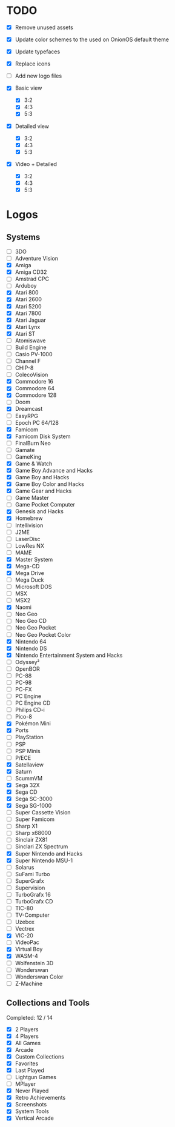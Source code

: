 # TODO

- [x] Remove unused assets
- [x] Update color schemes to the used on OnionOS default theme
- [x] Update typefaces
- [x] Replace icons 
- [ ] Add new logo files

- [x] Basic view
  - [x] 3:2
  - [x] 4:3
  - [x] 5:3
- [x] Detailed view
  - [x] 3:2
  - [x] 4:3
  - [x] 5:3
- [x] Video + Detailed
  - [x] 3:2
  - [x] 4:3
  - [x] 5:3

# Logos
## Systems

- [ ] 3DO
- [ ] Adventure Vision
- [x] Amiga
- [x] Amiga CD32
- [ ] Amstrad CPC
- [ ] Arduboy
- [x] Atari 800
- [x] Atari 2600
- [x] Atari 5200
- [x] Atari 7800
- [x] Atari Jaguar
- [x] Atari Lynx
- [x] Atari ST
- [ ] Atomiswave
- [ ] Build Engine
- [ ] Casio PV-1000
- [ ] Channel F
- [ ] CHIP-8
- [ ] ColecoVision
- [x] Commodore 16
- [x] Commodore 64
- [x] Commodore 128
- [ ] Doom
- [x] Dreamcast
- [ ] EasyRPG
- [ ] Epoch PC 64/128
- [x] Famicom
- [x] Famicom Disk System
- [ ] FinalBurn Neo
- [ ] Gamate
- [ ] GameKing
- [x] Game & Watch
- [x] Game Boy Advance and Hacks
- [x] Game Boy and Hacks
- [x] Game Boy Color and Hacks
- [x] Game Gear and Hacks
- [ ] Game Master
- [ ] Game Pocket Computer
- [x] Genesis and Hacks
- [x] Homebrew
- [ ] Intellivision
- [ ] J2ME
- [ ] LaserDisc
- [ ] LowRes NX
- [ ] MAME
- [x] Master System
- [x] Mega-CD
- [x] Mega Drive
- [ ] Mega Duck
- [ ] Microsoft DOS
- [ ] MSX
- [ ] MSX2
- [x] Naomi
- [ ] Neo Geo
- [ ] Neo Geo CD
- [ ] Neo Geo Pocket
- [ ] Neo Geo Pocket Color
- [x] Nintendo 64
- [x] Nintendo DS
- [x] Nintendo Entertainment System and Hacks
- [ ] Odyssey²
- [ ] OpenBOR
- [ ] PC-88
- [ ] PC-98
- [ ] PC-FX
- [ ] PC Engine
- [ ] PC Engine CD
- [ ] Philips CD-i
- [ ] Pico-8
- [x] Pokémon Mini
- [x] Ports
- [ ] PlayStation
- [ ] PSP
- [ ] PSP Minis
- [ ] P/ECE
- [x] Satellaview
- [x] Saturn
- [ ] ScummVM
- [x] Sega 32X
- [x] Sega CD
- [x] Sega SC-3000
- [x] Sega SG-1000
- [ ] Super Cassette Vision
- [ ] Super Famicom
- [ ] Sharp X1
- [ ] Sharp x68000
- [ ] Sinclair ZX81
- [ ] Sinclari ZX Spectrum
- [x] Super Nintendo and Hacks 
- [x] Super Nintendo MSU-1
- [ ] Solarus
- [ ] SuFami Turbo
- [ ] SuperGrafx
- [ ] Supervision
- [ ] TurboGrafx 16
- [ ] TurboGrafx CD
- [ ] TIC-80
- [ ] TV-Computer
- [ ] Uzebox
- [ ] Vectrex
- [x] VIC-20
- [ ] VideoPac
- [x] Virtual Boy
- [x] WASM-4
- [ ] Wolfenstein 3D
- [ ] Wonderswan
- [ ] Wonderswan Color
- [ ] Z-Machine

## Collections and Tools
Completed: 12 / 14

- [x] 2 Players
- [x] 4 Players
- [x] All Games
- [x] Arcade
- [x] Custom Collections
- [x] Favorites
- [x] Last Played
- [ ] Lightgun Games
- [ ] MPlayer
- [x] Never Played
- [x] Retro Achievements
- [x] Screenshots
- [x] System Tools
- [x] Vertical Arcade

<!-- # About

![Version 1.230220](https://img.shields.io/badge/Version_1.230220-ad5f00?style=for-the-badge)

Albedo is a theme for EmulationStation. It's a fork of [Elementerial](https://github.com/mluizvitor/es-theme-elementerial), another ES theme built by me.
It has flat surfaces, plays with transparency and sharp edges.

> This theme supports custom backgrounds. Read [CUSTOMBG.md](CUSTOMBG.md) for more details.
> 
> I made an web app to load, crop and save images named as the designated system.
> It's not powerful as Photoshop or GIMP, but help collect a lot of images and download them in one go.
> 
> Access [Albedo Wallpaper Cropper](https://albedo-wallpaper-cropper.vercel.app).
> 
>  If you're concerned about privacy, this web app will never collect or send any information anywhere. The images loaded are saved locally on the browser database. As an web app, it can be used offline after the first load.

# Compatibility

Created for and tested on the following resolutions:
- **480x320** (3:2 screen ratio), tested on Anbernic RG351M running AmberELEC
- **640x480** (4:3 screen ratio), tested on VirtualBox running Batocera
- **1920x1152** (5:3 screen ratio), tested on VirtualBox running Batocera

Albedo was made for [AmberELEC](https://amberelec.org) supported devices, as RG351P/M/V/MP, RG552, but can be used on other systems running EmulationStation (no guarantee).

<br>

# Screenshots
|  ![](./.github/0001.png)  |                   ![](./.github/0002.png)                   |
| :-----------------------: | :---------------------------------------------------------: |
| Colored Logos + Scanlines | Monochromatic Logos + Green accent color. Removed scanlines |

|     ![](./.github/0003.png)     |                   ![](./.github/0004.png)                    |
| :-----------------------------: | :----------------------------------------------------------: |
| Grid view + Purple accent color | Detailed view + Yellow accent color + Background not blurred |

|                ![](./.github/0005.png)                 |     ![](./.github/0006.png)     |
| :----------------------------------------------------: | :-----------------------------: |
| Basic view + Blue accent color + No console background | System Menu + Pink accent color |

<br>

# Tweaks

You can choose between 10 accent colors:

![Blue](./.github/col-blue.png)
![Purple](./.github/col-purple.png)
![Pink](./.github/col-pink.png)
![Red](./.github/col-red.png)
![Orange](./.github/col-orange.png)
![Yellow](./.github/col-yellow.png)
![Green](./.github/col-green.png)
![Teal](./.github/col-teal.png)
![Beige](./.github/col-beige.png)
![Gray](./.github/col-gray.png)

Set background style for game list:

| ![Normal background](./assets/systems/homebrew.webp) | ![Blurred background](./assets/systems/blurred/megadrive.blurred.webp) | ![No background](./assets/systems/blurred/unknown.blurred.webp) |
| :--------------------------------------------------: | :--------------------------------------------------------------------: | :-------------------------------------------------------------: |
|                  Normal background                   |                           Blurred Background                           |                          No background                          |

<br>

Set background overlay:

| ![Scanlines](./.github/scanlines-on.png) | ![Clean](./.github/scanlines-off.png) |
| :--------------------------------------: | :-----------------------------------: |
|                Scanlines                 |                 Clean                 |

<br>

Load your own custom backgrounds:

> Please, read [CUSTOMBG.md](CUSTOMBG.md) for more details.

| ![Default background](./.github/bg-default.png) | ![Custom background](./.github/bg-custom.png) |
| :---------------------------------------------: | :-------------------------------------------: |
|               Default background                |               Custom Background               |

And many more.

<br>

# Supported Platforms

![Platforms: 108](https://img.shields.io/badge/Platforms:_108-3a9104?style=for-the-badge) ![plus](https://img.shields.io/badge/+-007367?style=for-the-badge) ![Special Hack variants: 8](https://img.shields.io/badge/Special_Hack_variants:_8-0d52bf?style=for-the-badge)

3DO,
Adventure Vision,
Amiga,
Amiga CD32,
Amstrad CPC,
Arduboy,
Atari 800,
Atari 2600,
Atari 5200,
Atari 7800,
Atari Jaguar,
Atari Lynx,
Atari ST,
Atomiswave,
Build Engine,
Casio PV-1000,
Channel F,
CHIP-8,
ColecoVision,
Commodore 16,
Commodore 64,
Commodore 128,
Doom,
Dreamcast,
EasyRPG,
Epoch PC 64/128,
Famicom,
Famicom Disk System,
FinalBurn Neo,
Gamate,
GameKing,
Game & Watch,
Game Boy Advance and Hacks,
Game Boy and Hacks,
Game Boy Color and Hacks,
Game Gear and Hacks,
Game Master,
Game Pocket Computer,
Genesis and Hacks,
Homebrew,
Intellivision,
J2ME,
LaserDisc,
LowRes NX,
MAME,
Master System,
Mega-CD,
Mega Drive and Hacks,
Mega Duck,
Microsoft DOS,
MSX,
MSX2,
Naomi,
Neo Geo,
Neo Geo CD,
Neo Geo Pocket,
Neo Geo Pocket Color,
Nintendo 64,
Nintendo DS,
Nintendo Entertainment System and Hacks,
Odyssey²,
OpenBOR,
PC-88,
PC-98,
PC-FX,
PC Engine,
PC Engine CD,
Philips CD-i,
Pico-8,
Pokémon Mini,
Ports,
PlayStation,
PSP,
PSP Minis,
P/ECE,
Satellaview,
Saturn,
ScummVM,
Sega 32X,
Sega CD,
Sega SC-3000,
Sega SG-1000,
Super Cassette Vision,
Super Famicom,
Sharp X1,
Sharp x68000,
Sinclair ZX81,
Sinclari ZX Spectrum,
Super Nintendo and Hacks, 
Super Nintendo MSU-1,
Solarus,
SuFami Turbo,
SuperGrafx,
Supervision,
TurboGrafx 16,
TurboGrafx CD,
TIC-80,
TV-Computer,
Uzebox,
Vectrex,
VIC-20,
VideoPac,
Virtual Boy,
WASM-4,
Wolfenstein 3D,
Wonderswan,
Wonderswan Color,
Z-Machine.

<br>

![Collections and Tools: 14](https://img.shields.io/badge/Collections_and_Tools:_14-cc3b02?style=for-the-badge)

2 Players,
4 Players,
All Games,
Arcade,
Custom Collections,
Favorites,
Last Played,
Lightgun Games,
MPlayer,
Never Played,
Retro Achievements,
Screenshots,
System Tools,
Vertical Arcade.

<br>

# License

All [videogame and computer system logos](./assets/logos/) used are the property of their respective Developers/Producers/Distributors/Licensors.


Some logos were taken from [Dan Patrick's set](https://archive.org/details/console-logos-professionally-redrawn-plus-official-versions). (Thanks for the great work).

[Fonts](./assets/fonts/) are licensed under Open Font License.

[Icons](./assets/icons/) are taken from [Pictogrammers](https://pictogrammers.com/library/mdi/). (Previously *Material Icons Community*)

All the files, code and images not mentioned above are licensed under the [MIT License](./LICENSE).

<br>

# Made With

![Inkscape](https://img.shields.io/badge/Inkscape-485a6c?style=for-the-badge&logo=Inkscape&logoColor=white)
![Figma](https://img.shields.io/badge/Figma-4d4d4d?style=for-the-badge&logo=Figma&logoColor=white)
![Visual Studio Code](https://img.shields.io/badge/Visual_Studio_Code-0d52bf?style=for-the-badge&logo=visual%20studio%20code&logoColor=white)
![And](https://img.shields.io/badge/And-cc3b02?style=for-the-badge&logoColor=white)
![Love](https://img.shields.io/badge/Love-bc245d?style=for-the-badge&logoColor=white) -->

